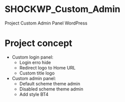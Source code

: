 # SHOCKWP_Custom_Admin
Project Custom Admin Panel WordPress

# Project concept
- Custom login panel:
	- Login erro hide
	- Redirect logo to Home URL
	- Custom title logo
- Custom admin panel:
	- Default scheme theme admin
	- Disabled scheme theme admin
	- Add style BT4

